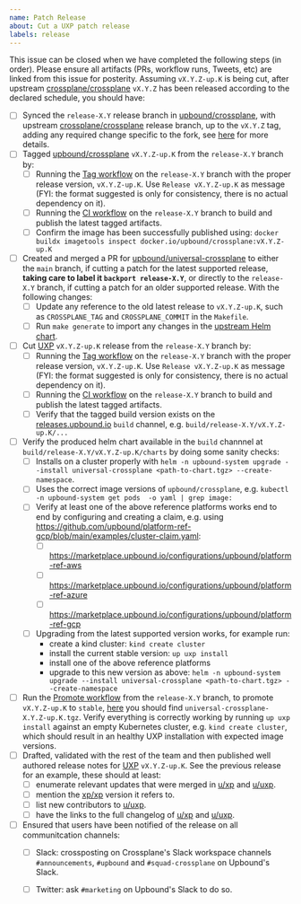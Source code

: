 ```yaml
---
name: Patch Release
about: Cut a UXP patch release
labels: release
---
```


<!--
Issue title should be in the following format:

    Cut vX.Y.Z-up.K Release on DATE

For example:

    Cut v1.3.1-up.1 on June 29, 2021.

Please assign the release manager to the issue.
-->

This issue can be closed when we have completed the following steps (in order).
Please ensure all artifacts (PRs, workflow runs, Tweets, etc) are linked from
this issue for posterity. Assuming `vX.Y.Z-up.K` is being cut, after upstream
[crossplane/crossplane][upstream-xp] `vX.Y.Z` has been released
according to the declared schedule, you should have:

- [ ] Synced the `release-X.Y` release branch in [upbound/crossplane][upbound-xp-fork], with upstream [crossplane/crossplane][upstream-xp] release branch, up to the `vX.Y.Z` tag, adding any required change specific to the fork, see [here][sync-xp-fork] for more details.
- [ ] Tagged [upbound/crossplane][upbound-xp-fork] `vX.Y.Z-up.K` from the `release-X.Y` branch by:
  - [ ] Running the [Tag workflow][tag-xp-fork] on the `release-X.Y` branch with the proper release version, `vX.Y.Z-up.K`. Use `Release vX.Y.Z-up.K` as message (FYI: the format suggested is only for consistency, there is no actual dependency on it).
  - [ ] Running the [CI workflow][ci-xp-fork] on the `release-X.Y` branch to build and publish the latest tagged artifacts.
  - [ ] Confirm the image has been successfully published using: `docker buildx imagetools inspect docker.io/upbound/crossplane:vX.Y.Z-up.K`
- [ ] Created and merged a PR for [upbound/universal-crossplane][uxp] to either the `main` branch, if cutting a patch for the latest supported release, **taking care to label it `backport release-X.Y`**, or directly to the `release-X.Y` branch, if cutting a patch for an older supported release. With the following changes:
  - [ ] Update any reference to the old latest release to `vX.Y.Z-up.K`, such as `CROSSPLANE_TAG` and `CROSSPLANE_COMMIT` in the `Makefile`.
  - [ ] Run `make generate` to import any changes in the [upstream Helm chart][upstream-helm-chart].
- [ ] Cut [UXP][uxp] `vX.Y.Z-up.K` release from the `release-X.Y` branch by:
  - [ ] Running the [Tag workflow][tag-uxp] on the `release-X.Y` branch with the proper release version, `vX.Y.Z-up.K`. Use `Release vX.Y.Z-up.K` as message (FYI: the format suggested is only for consistency, there is no actual dependency on it).
  - [ ] Running the [CI workflow][ci-uxp] on the `release-X.Y` branch to build and publish the latest tagged artifacts.
  - [ ] Verify that the tagged build version exists on the [releases.upbound.io](https://releases.upbound.io/universal-crossplane/) `build` channel, e.g. `build/release-X.Y/vX.Y.Z-up.K/...`
- [ ] Verify the produced helm chart available in the `build` channnel at `build/release-X.Y/vX.Y.Z-up.K/charts` by doing some sanity checks:
  - [ ] Installs on a cluster properly with `helm -n upbound-system upgrade --install universal-crossplane <path-to-chart.tgz> --create-namespace`.
  - [ ] Uses the correct image versions of `upbound/crossplane`, e.g. `kubectl -n upbound-system get pods  -o yaml | grep image:`
  - [ ] Verify at least one of the above reference platforms works end to end by configuring and creating a claim, e.g. using https://github.com/upbound/platform-ref-gcp/blob/main/examples/cluster-claim.yaml:
    - [ ] https://marketplace.upbound.io/configurations/upbound/platform-ref-aws
    - [ ] https://marketplace.upbound.io/configurations/upbound/platform-ref-azure
    - [ ] https://marketplace.upbound.io/configurations/upbound/platform-ref-gcp
  - [ ] Upgrading from the latest supported version works, for example run:
    - create a kind cluster: `kind create cluster`
    - install the current stable version: `up uxp install`
    - install one of the above reference platforms
    - upgrade to this new version as above: `helm -n upbound-system upgrade --install universal-crossplane <path-to-chart.tgz> --create-namespace`
- [ ] Run the [Promote workflow][promote-uxp] from the `release-X.Y` branch, to promote `vX.Y.Z-up.K` to `stable`, [here][uxp-stable-channel] you should find `universal-crossplane-X.Y.Z-up.K.tgz`. Verify everything is correctly working by running `up uxp install` against an empty Kubernetes cluster, e.g. `kind create cluster`, which should result in an healthy UXP installation with expected image versions.
- [ ] Drafted, validated with the rest of the team and then published well authored release notes for [UXP][uxp-releases] `vX.Y.Z-up.K`. See the previous release for an example, these should at least:
  - [ ] enumerate relevant updates that were merged in [u/xp][upbound-xp-fork] and [u/uxp][uxp].
  - [ ] mention the [xp/xp][upstream-xp] version it refers to.
  - [ ] list new contributors to [u/uxp][uxp].
  - [ ] have the links to the full changelog of [u/xp][upbound-xp-fork] and [u/uxp][uxp].
- [ ] Ensured that users have been notified of the release on all communitcation channels:
  - [ ] Slack: crossposting on Crossplane's Slack workspace channels `#announcements`, `#upbound` and `#squad-crossplane` on Upbound's Slack.
  - [ ] Twitter: ask `#marketing` on Upbound's Slack to do so.


<!-- Named Links -->
[ci-uxp]: https://github.com/upbound/universal-crossplane/actions/workflows/ci.yml
[ci-xp-fork]: https://github.com/upbound/crossplane/actions/workflows/ci.yml
[promote-uxp]: https://github.com/upbound/universal-crossplane/actions/workflows/promote.yml
[sync-xp-fork]: https://github.com/upbound/universal-crossplane/blob/main/CONTRIBUTING.md#crossplane-fork-sync
[tag-uxp]: https://github.com/upbound/universal-crossplane/actions/workflows/tag.yml
[tag-xp-fork]: https://github.com/upbound/crossplane/actions/workflows/tag.yml
[upbound-xp-fork]: https://github.com/upbound/crossplane
[upstream-helm-chart]: https://github.com/crossplane/crossplane/tree/master/cluster/charts/crossplane
[upstream-xp-values]: https://github.com/crossplane/crossplane/blob/master/cluster/charts/crossplane/values.yaml.tmpl
[upstream-xp]: https://github.com/crossplane/crossplane
[uxp-main-channel]: https://charts.upbound.io/main
[uxp-releases]: https://github.com/upbound/universal-crossplane/releases
[uxp-schedule]: https://github.com/upbound/universal-crossplane/blob/main/README.md#releases
[uxp-stable-channel]: https://charts.upbound.io/stable
[uxp-values]: https://github.com/upbound/universal-crossplane/blob/main/cluster/charts/universal-crossplane/values.yaml.tmpl
[uxp]: https://github.com/upbound/universal-crossplane

